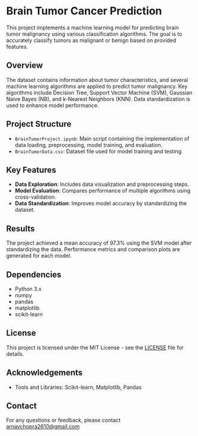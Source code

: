 # Brain Tumor Cancer Prediction

This project implements a machine learning model for predicting brain tumor malignancy using various classification algorithms. The goal is to accurately classify tumors as malignant or benign based on provided features.

## Overview

The dataset contains information about tumor characteristics, and several machine learning algorithms are applied to predict tumor malignancy. Key algorithms include Decision Tree, Support Vector Machine (SVM), Gaussian Naive Bayes (NB), and k-Nearest Neighbors (KNN). Data standardization is used to enhance model performance.

## Project Structure

- `BrainTumorProject.ipynb`: Main script containing the implementation of data loading, preprocessing, model training, and evaluation.
- `BrainTumorData.csv`: Dataset file used for model training and testing.

## Key Features

- **Data Exploration**: Includes data visualization and preprocessing steps.
- **Model Evaluation**: Compares performance of multiple algorithms using cross-validation.
- **Data Standardization**: Improves model accuracy by standardizing the dataset.

## Results

The project achieved a mean accuracy of 97.3% using the SVM model after standardizing the data. Performance metrics and comparison plots are generated for each model.

## Dependencies

- Python 3.x
- numpy
- pandas
- matplotlib
- scikit-learn

## License

This project is licensed under the MIT License - see the [LICENSE](LICENSE) file for details.

## Acknowledgements

- Tools and Libraries: Scikit-learn, Matplotlib, Pandas

## Contact

For any questions or feedback, please contact [arnavchopra2610@gmail.com](mailto:arnavchopra2610@gmail.com)
